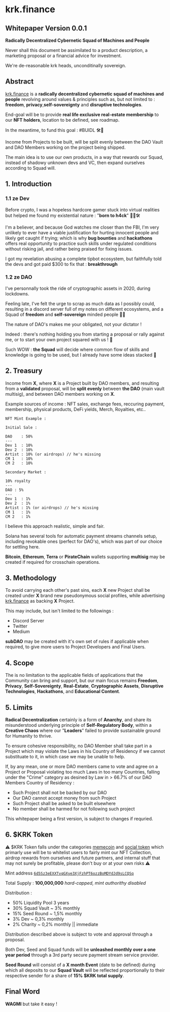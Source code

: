 # krk.finance
## Whitepaper Version 0.0.1
**Radically Decentralized Cybernetic Squad of Machines and People**

Never shall this document be assimilated to a product description, a marketing proposal or a financial advice for investment.

We're de-reasonable krk heads, unconditinally sovereign.

## Abstract

[krk.finance](https://krk.finance) is a **radically decentralized cybernetic squad of machines and people** revolving around values & principles such as, but not limited to : **freedom**, **privacy**,**self-sovereignty** and **disruptive technologies**.

End-goal will be to provide **real life exclusive real-estate membership** to our **NFT holders**, location to be defined, see roadmap.

In the meantime, to fund this goal : #BUIDL 🛠️👷

Income from Projects to be built, will be split evenly between the DAO Vault and DAO Members working on the project being shipped.

The main idea is to use our own products, in a way that rewards our Squad, instead of shadowy unknown devs and VC, then expand ourselves according to Squad will.

## 1. Introduction
### 1.1 ze Dev
Before crypto, I was a hopeless hardcore gamer stuck into virtual realities but helped me found my existential nature : "**born to h4ck**" 🏴‍☠️🛠️

I'm a believer, and because God watches me closer than the FBI, I'm very unlikely to ever have a viable justification for hurting innocent people and likely get caught if trying; which is why **bug bounties** and **hackathons** offers real opportunity to practice such skills under regulated conditions without risking jail, and rather being praised for fixing issues.

I got my revelation abusing a complete tipbot ecosystem, but faithfully told the devs and got paid $300 to fix that : **breakthrough**

### 1.2 ze DAO
I've personnally took the ride of cryptographic assets in 2020, during lockdowns.

Feeling late, I've felt the urge to scrap as much data as I possibly could, resulting in a discord server full of my notes on different ecosystems, and a Squad of **freedom** and **self-sovereign** minded people 🏴‍☠️

The nature of DAO's makes me your obligated, not your dictator !

Indeed : there's nothing holding you from starting a proposal or rally against me, or to start your own project squared with us ! 🍱

Such WOW : **the Squad** will decide where common flow of skills and knowledge is going to be used, but I already have some ideas stacked 🥞

## 2. Treasury

Income from **X**, where **X** is a Project built by DAO members, and resulting from a **validated** proposal, will be **split evenly** between **the DAO** (main vault multisig), and between DAO members working on **X**.

Example sources of income : NFT sales, exchange fees, reccuring payment, membership, physical products, DeFi yields, Merch, Royalties, etc..

```
NFT Mint Example :

Initial Sale :

DAO    : 50%
---
Dev 1  : 10%
Dev 2  : 10%
Artist : 10% (or airdrops) // he's missing
CM 1   : 10%
CM 2   : 10%

Secondary Market :

10% royalty
---
DAO : 5%
---
Dev 1  : 1%
Dev 2  : 1%
Artist : 1% (or airdrops) // he's missing
CM 1   : 1%
CM 2   : 1%

```

I believe this approach realistic, simple and fair.

Solana has several tools for automatic payment streams channels setup, including revokable ones (perfect for DAO's), which was part of our choice for settling here.

**Bitcoin**, **Ethereum**, **Terra** or **PirateChain** wallets supporting **multisig** may be created if required for crosschain operations.

## 3. Methodology
To avoid carrying each other's past sins, each **X** new Project shall be created under **X** brand new pseudonymous social profiles, while advertising [krk.finance](https://krk.finance) as backing **X** Project.

This may include, but isn't limited to the followings : 

* Discord Server
* Twitter
* Medium

**subDAO** may be created with it's own set of rules if applicable when required, to give more users to Project Developers and Final Users.


## 4. Scope
The is no limitation to the applicable fields of applications that the Community can bring and support, but our main focus remains **Freedom**, **Privacy**, **Self-Sovereignty**, **Real-Estate**, **Cryptographic Assets**,  **Disruptive Technologies**, **Hackathons**,  and **Educational Content**.

## 5. Limits
**Radical Decentralization** certainly is a form of **Anarchy**, and share its misunderstood underlying principle of **Self-Regulatory Body**, within a **Creative Chaos** where our "**Leaders**" failed to provide sustainable ground for Humanity to thrive.

To ensure cohesive responsibility, no DAO Member shall take part in a Project which may violate the Laws in his Country of Residency if we cannot substituate to it, in which case we may be unable to help.

If, by any mean, one or more DAO members came to vote and agree on a  Project or Proposal violating too much Laws in too many Countries, falling under the "Crime" category as desined by Law in > 66.7% of our DAO Members Country of Residency :

* Such Project shall not be backed by our DAO
* Our DAO cannot accept money from such Project
* Such Project shall be asked to be built elsewhere
* No member shall be harmed for not following such project

This whitepaper being a first version, is subject to changes if requried.

## 6. $KRK Token
⚠️ $KRK Token falls under the categories [memecoin](https://crypto.com/university/what-are-meme-coins/) and [social token](https://phemex.com/academy/what-are-social-tokens) which primarly use will be to whitelist users to fairly mint our NFT Collection, airdrop rewards from ourselves and future partners, and internal stuff that may not surely be profitable, please don't buy or at your own risks ⚠️

Mint address [`6d5Sz3eEXXTvqGXye3XjFzhPT6ozzBoMDYdJd9sLCQSq`](https://solscan.io/token/6d5Sz3eEXXTvqGXye3XjFzhPT6ozzBoMDYdJd9sLCQSq)

Total Supply : **100,000,000** *hard-capped, mint authorithy disabled*

Distribution :
* 50% Liquidity Pool 3 years
* 30% Squad Vault ~ 3% monthly
* 15% Seed Round ~ 1,5% monthly
* 3% Dev ~ 0,3% monthly
* 2% Charity ~ 0,2% monthly || immediate

Distribution described above is subject to vote and approval through a proposal.

Both Dev, Seed and Squad funds will be **unleashed monthly over a one year period** through a 3rd party secure payment stream service provider.

**Seed Round** will consist of a **X month Event** (date to be defined) during which all deposits to our **Squad Vault** will be reflected proportionally to their respective sender for a share of **15% $KRK total supply**.

## Final Word
**WAGMI** but take it easy !